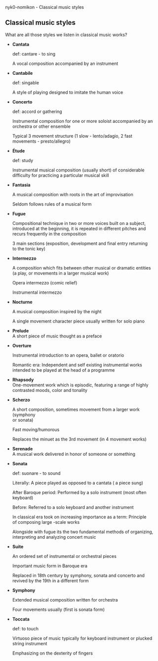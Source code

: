 nyk0-nomikon - Classical music styles

## Classical music styles

What are all those styles we listen in classical music works?

-   **Cantata**

    def: cantare - to sing

    A vocal composition accompanied by an instrument

-   **Cantabile**

    def: singable

    A style of playing designed to imitate the human voice

-   **Concerto**

    def: accord or gathering

    Instrumental composition for one or more soloist accompanied by an\
    orchestra or other ensemble

    Typical 3 movement structure (1 slow - lento/adagio, 2 fast\
    movements - presto/allegro)

-   **Étude**

    def: study

    Instrumental musical composition (usually short) of considerable\
    difficulty for practicing a particular musical skill

-   **Fantasia**

    A musical composition with roots in the art of improvisation

    Seldom follows rules of a musical form

-   **Fugue**

    Compositional technique in two or more voices built on a subject,\
    introduced at the beginning, it is repeated in different pitches and\
    recurs frequently in the composition

    3 main sections (exposition, development and final entry returning\
    to the tonic key)

-   **Intermezzo**

    A composition which fits between other musical or dramatic entities\
    (a play, or movements in a larger musical work)

    Opera intermezzo (comic relief)

    Instrumental intermezzo

-   **Nocturne**

    A musical composition inspired by the night

    A single movement character piece usually written for solo piano

-   **Prelude**\
    A short piece of music thought as a preface

-   **Overture**

    Instrumental introduction to an opera, ballet or oratorio

    Romantic era: Independent and self existing instrumental works\
    intended to be played at the head of a programme

-   **Rhapsody**\
    One-movement work which is episodic, featuring a range of highly\
    contrasted moods, color and tonality

-   **Scherzo**

    A short composition, sometimes movement from a larger work (symphony\
    or sonata)

    Fast moving/humorous

    Replaces the minuet as the 3rd movement (in 4 movement works)

-   **Serenade**\
    A musical work delivered in honor of someone or something

-   **Sonata**

    def: suonare - to sound

    Literally: A piece played as opposed to a cantata ( a piece sung)

    After Baroque period: Performed by a solo instrument (most often\
    keyboard)

    Before: Referred to a solo keyboard and another instrument

    In classical era took on increasing importance as a term: Principle\
    of composing large -scale works

    Alongside with fugue its the two fundamental methods of organizing,\
    interpreting and analyzing concert music

-   **Suite**

    An ordered set of instrumental or orchestral pieces

    Important music form in Baroque era

    Replaced in 18th century by symphony, sonata and concerto and\
    revived by the 19th in a different form

-   **Symphony**

    Extended musical composition written for orchestra

    Four movements usually (first is sonata form)

-   **Toccata**

    def: to touch

    Virtuoso piece of music typically for keyboard instrument or plucked\
    string instrument

    Emphasizing on the dexterity of fingers
